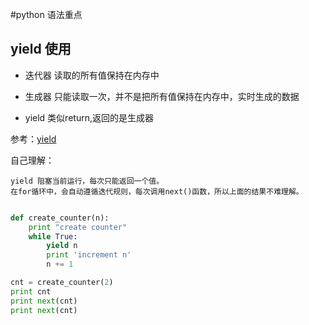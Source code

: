 #python 语法重点

## yield 使用

  + 迭代器
      读取的所有值保持在内存中
  + 生成器
      只能读取一次，并不是把所有值保持在内存中，实时生成的数据

  + yield
      类似return,返回的是生成器

参考：[yield](https://www.cnblogs.com/cotyb/p/5260032.html)

自己理解：

    yield 阻塞当前运行，每次只能返回一个值。
    在for循环中，会自动遵循迭代规则，每次调用next()函数，所以上面的结果不难理解。

```python

def create_counter(n):
    print "create counter"
    while True:
        yield n
        print 'increment n'
        n += 1

cnt = create_counter(2)
print cnt
print next(cnt)
print next(cnt)
```
